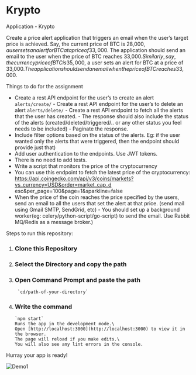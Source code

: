 # Krypto
Application - Krypto

Create a price alert application that triggers an email when the user’s target price is achieved. 
Say, the current price of BTC is 28,000$, a user sets an alert for BTC at a price of 33,000$. The application should send an email to the user when the price of BTC reaches 33,000$. 
Similarly, say, the currency price of BTC is 35,000$, a user sets an alert for BTC at a price of 33,000$. The application should send an email when the price of BTC reaches 33,000$. 

Things to do for the assignment 
- Create a rest API endpoint for the user’s to create an alert `alerts/create/` - Create a rest API endpoint for the user’s to delete an alert `alerts/delete/` - Create a rest API endpoint to fetch all the alerts that the user has created. - The response should also include the status of the alerts 
(created/deleted/triggered/.. or any other status you feel needs to be included) - Paginate the response. 
- Include filter options based on the status of the alerts. Eg: if the user wanted only the alerts that were triggered, then the endpoint should provide just that) 
- Add user authentication to the endpoints. Use JWT tokens. 
- There is no need to add tests. 
- Write a script that monitors the price of the cryptocurrency 
- You can use this endpoint to fetch the latest price of the cryptocurrency: https://api.coingecko.com/api/v3/coins/markets?vs_currency=USD&order=market_cap_d esc&per_page=100&page=1&sparkline=false 
- When the price of the coin reaches the price specified by the users, send an email to all the users that set the alert at that price. (send mail using Gmail SMTP, SendGrid, etc) - You should set up a background worker(eg: celery/python-script/go-script) to send the email. Use Rabbit MQ/Redis as a message broker.) 

Steps to run this repository:
1. ### Clone this Repository
2. ### Select the Directory and copy the path
3. ### Open Command Prompt and paste the path 
        `cd/path-of-your-directory`
4. ### Write the command
       `npm start`
       Runs the app in the development mode.\
       Open [http://localhost:3000](http://localhost:3000) to view it in the browser.
       The page will reload if you make edits.\
       You will also see any lint errors in the console.

Hurray your app is ready!

![Demo1](https://user-images.githubusercontent.com/53315283/132889451-eb27bbb6-271e-4cd7-a460-1518c90996ad.PNG)
